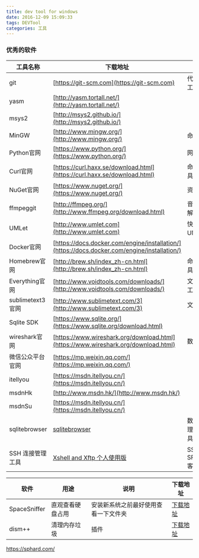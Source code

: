 ```yaml
---
title: dev tool for windows  
date: 2016-12-09 15:09:33  
tags: DEVTool
categories: 工具  
---
```

### 优秀的软件

工具名称|下载地址|描述
---|----|------
git|[https://git-scm.com](https://git-scm.com)|代码管理工具
yasm|[http://yasm.tortall.net/](http://yasm.tortall.net/)|
msys2|[http://msys2.github.io/](http://msys2.github.io/)|  
MinGW|[http://www.mingw.org/](http://www.mingw.org/)|命令行
Python官网|[https://www.python.org/](https://www.python.org/)|网站语言
Curl官网|[https://curl.haxx.se/download.html](https://curl.haxx.se/download.html)|命令行工具
NuGet官网|[https://www.nuget.org/](https://www.nuget.org/)|资源包库
ffmpeggit|[http://ffmpeg.org/](http://www.ffmpeg.org/download.html)|音视频编解码库
UMLet|[http://www.umlet.com](http://www.umlet.com)|快速生成UML图表
Docker官网|[https://docs.docker.com/engine/installation/](https://docs.docker.com/engine/installation/)
Homebrew官网|[http://brew.sh/index_zh-cn.html](http://brew.sh/index_zh-cn.html)|命令行工具
Everything官网|[http://www.voidtools.com/downloads/](http://www.voidtools.com/downloads/)|文件搜索工具
sublimetext3官网|[http://www.sublimetext.com/3](http://www.sublimetext.com/3)|文本编辑
Sqlite SDK|[https://www.sqlite.org/](https://www.sqlite.org/download.html)
wireshark官网|[https://www.wireshark.org/download.html](https://www.wireshark.org/download.html)|数据抓取
微信公众平台官网|[https://mp.weixin.qq.com/](https://mp.weixin.qq.com/)  
itellyou|[https://msdn.itellyou.cn/](https://msdn.itellyou.cn/)  
msdnHk|[http://www.msdn.hk/](http://www.msdn.hk/) 
msdnSu|[https://msdn.itellyou.cn/](https://msdn.itellyou.cn/) 
sqlitebrowser|[sqlitebrowser](https://sqlitebrowser.org/dl/)|数据库管理查看工具
SSH 连接管理工具|[Xshell and Xftp 个人使用版](https://www.netsarang.com/zh/free-for-home-school/)|SSH和SFTP/FTP客户端


软件|用途|说明|下载地址
-----|----|-----|----
SpaceSniffer|直观查看硬盘占用|安装新系统之前最好使用查看一下文件夹|[下载地址](https://pc.qq.com/search.html#!keyword=SpaceSniffer)
dism++| 清理内存垃圾|插件|[下载地址](http://www.chuyu.me/zh-Hans/)


https://sphard.com/
